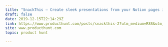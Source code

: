 ```yaml
---
title: "SnackThis — Create sleek presentations from your Notion pages in 1 sec"
draft: false
date: 2019-12-15T22:14:29Z
link: https://www.producthunt.com/posts/snackthis-2?utm_medium=RSS&utm_source=hune
site: www.producthunt.com
topic: product hunt  

---
```

